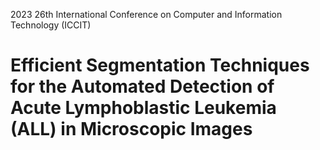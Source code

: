 2023 26th International Conference on Computer and Information Technology (ICCIT)
<h1>Efficient Segmentation Techniques for the Automated Detection of Acute Lymphoblastic Leukemia (ALL) in Microscopic Images</h1>
